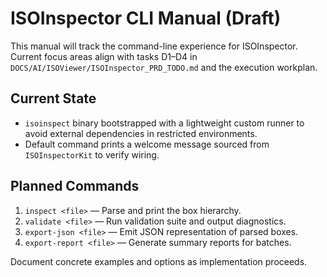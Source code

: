 # ISOInspector CLI Manual (Draft)

This manual will track the command-line experience for ISOInspector. Current focus areas align with tasks D1–D4 in `DOCS/AI/ISOViewer/ISOInspector_PRD_TODO.md` and the execution workplan.

## Current State
- `isoinspect` binary bootstrapped with a lightweight custom runner to avoid external dependencies in restricted environments.
- Default command prints a welcome message sourced from `ISOInspectorKit` to verify wiring.

## Planned Commands
1. `inspect <file>` — Parse and print the box hierarchy.
2. `validate <file>` — Run validation suite and output diagnostics.
3. `export-json <file>` — Emit JSON representation of parsed boxes.
4. `export-report <file>` — Generate summary reports for batches.

Document concrete examples and options as implementation proceeds.
